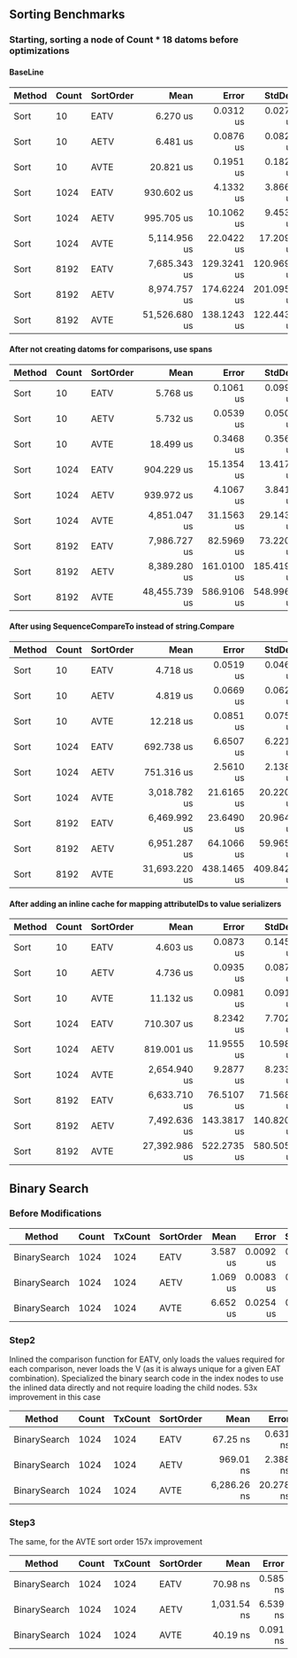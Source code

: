 ﻿
## Sorting Benchmarks

### Starting, sorting a node of Count * 18 datoms before optimizations
#### BaseLine
| Method | Count | SortOrder | Mean          | Error       | StdDev      | Gen0      | Gen1     | Gen2     | Allocated   |
|------- |------ |---------- |--------------:|------------:|------------:|----------:|---------:|---------:|------------:|
| Sort   | 10    | EATV      |      6.270 us |   0.0312 us |   0.0277 us |    0.6638 |        - |        - |    12.29 KB |
| Sort   | 10    | AETV      |      6.481 us |   0.0876 us |   0.0820 us |    0.6638 |        - |        - |    12.21 KB |
| Sort   | 10    | AVTE      |     20.821 us |   0.1951 us |   0.1825 us |    1.8616 |        - |        - |    34.55 KB |
| Sort   | 1024  | EATV      |    930.602 us |   4.1332 us |   3.8662 us |  135.7422 | 135.7422 | 135.7422 |   1306.2 KB |
| Sort   | 1024  | AETV      |    995.705 us |  10.1062 us |   9.4533 us |  135.7422 | 135.7422 | 135.7422 |   1306.2 KB |
| Sort   | 1024  | AVTE      |  5,114.956 us |  22.0422 us |  17.2091 us |  539.0625 | 179.6875 | 132.8125 |  8507.14 KB |
| Sort   | 8192  | EATV      |  7,685.343 us | 129.3241 us | 120.9699 us |  578.1250 | 304.6875 | 304.6875 | 10448.75 KB |
| Sort   | 8192  | AETV      |  8,974.757 us | 174.6224 us | 201.0954 us |  593.7500 | 328.1250 | 328.1250 | 10448.51 KB |
| Sort   | 8192  | AVTE      | 51,526.680 us | 138.1243 us | 122.4436 us | 4700.0000 | 400.0000 | 400.0000 | 85329.49 KB |

#### After not creating datoms for comparisons, use spans
| Method | Count | SortOrder | Mean          | Error       | StdDev      | Gen0      | Gen1     | Gen2     | Allocated   |
|------- |------ |---------- |--------------:|------------:|------------:|----------:|---------:|---------:|------------:|
| Sort   | 10    | EATV      |      5.768 us |   0.1061 us |   0.0992 us |    0.6638 |        - |        - |    12.29 KB |
| Sort   | 10    | AETV      |      5.732 us |   0.0539 us |   0.0504 us |    0.6638 |        - |        - |    12.21 KB |
| Sort   | 10    | AVTE      |     18.499 us |   0.3468 us |   0.3561 us |    1.8616 |        - |        - |    34.55 KB |
| Sort   | 1024  | EATV      |    904.229 us |  15.1354 us |  13.4171 us |  135.7422 | 135.7422 | 135.7422 |   1306.2 KB |
| Sort   | 1024  | AETV      |    939.972 us |   4.1067 us |   3.8414 us |  135.7422 | 135.7422 | 135.7422 |   1306.2 KB |
| Sort   | 1024  | AVTE      |  4,851.047 us |  31.1563 us |  29.1437 us |  539.0625 | 179.6875 | 132.8125 |  8507.14 KB |
| Sort   | 8192  | EATV      |  7,986.727 us |  82.5969 us |  73.2200 us |  562.5000 | 296.8750 | 296.8750 | 10448.62 KB |
| Sort   | 8192  | AETV      |  8,389.280 us | 161.0100 us | 185.4194 us |  562.5000 | 296.8750 | 296.8750 | 10448.62 KB |
| Sort   | 8192  | AVTE      | 48,455.739 us | 586.9106 us | 548.9965 us | 4700.0000 | 400.0000 | 400.0000 | 85329.49 KB |

#### After using SequenceCompareTo instead of string.Compare
| Method | Count | SortOrder | Mean          | Error       | StdDev      | Gen0     | Gen1     | Gen2     | Allocated  |
|------- |------ |---------- |--------------:|------------:|------------:|---------:|---------:|---------:|-----------:|
| Sort   | 10    | EATV      |      4.718 us |   0.0519 us |   0.0460 us |   0.3662 |        - |        - |    6.82 KB |
| Sort   | 10    | AETV      |      4.819 us |   0.0669 us |   0.0626 us |   0.3662 |        - |        - |    6.82 KB |
| Sort   | 10    | AVTE      |     12.218 us |   0.0851 us |   0.0755 us |   0.3662 |        - |        - |    6.82 KB |
| Sort   | 1024  | EATV      |    692.738 us |   6.6507 us |   6.2210 us | 135.7422 | 135.7422 | 135.7422 |   666.4 KB |
| Sort   | 1024  | AETV      |    751.316 us |   2.5610 us |   2.1385 us | 135.7422 | 135.7422 | 135.7422 |  666.36 KB |
| Sort   | 1024  | AVTE      |  3,018.782 us |  21.6165 us |  20.2201 us | 132.8125 | 132.8125 | 132.8125 |  666.36 KB |
| Sort   | 8192  | EATV      |  6,469.992 us |  23.6490 us |  20.9643 us | 382.8125 | 382.8125 | 382.8125 | 5328.92 KB |
| Sort   | 8192  | AETV      |  6,951.287 us |  64.1066 us |  59.9653 us | 437.5000 | 437.5000 | 437.5000 | 5328.75 KB |
| Sort   | 8192  | AVTE      | 31,693.220 us | 438.1465 us | 409.8425 us | 375.0000 | 375.0000 | 375.0000 | 5329.32 KB |

#### After adding an inline cache for mapping attributeIDs to value serializers
| Method | Count | SortOrder | Mean          | Error       | StdDev      | Gen0     | Gen1     | Gen2     | Allocated  |
|------- |------ |---------- |--------------:|------------:|------------:|---------:|---------:|---------:|-----------:|
| Sort   | 10    | EATV      |      4.603 us |   0.0873 us |   0.1459 us |   0.4044 |        - |        - |    7.51 KB |
| Sort   | 10    | AETV      |      4.736 us |   0.0935 us |   0.0874 us |   0.3738 |        - |        - |    6.88 KB |
| Sort   | 10    | AVTE      |     11.132 us |   0.0981 us |   0.0918 us |   0.3662 |        - |        - |    6.88 KB |
| Sort   | 1024  | EATV      |    710.307 us |   8.2342 us |   7.7023 us | 135.7422 | 135.7422 | 135.7422 |  762.36 KB |
| Sort   | 1024  | AETV      |    819.001 us |  11.9555 us |  10.5982 us | 135.7422 | 135.7422 | 135.7422 |  666.42 KB |
| Sort   | 1024  | AVTE      |  2,654.940 us |   9.2877 us |   8.2333 us | 132.8125 | 132.8125 | 132.8125 |  666.42 KB |
| Sort   | 8192  | EATV      |  6,633.710 us |  76.5107 us |  71.5681 us | 437.5000 | 398.4375 | 398.4375 | 6096.81 KB |
| Sort   | 8192  | AETV      |  7,492.636 us | 143.3817 us | 140.8200 us | 453.1250 | 453.1250 | 453.1250 | 5328.76 KB |
| Sort   | 8192  | AVTE      | 27,392.986 us | 522.2735 us | 580.5056 us | 406.2500 | 406.2500 | 406.2500 | 5328.51 KB |


## Binary Search

### Before Modifications
| Method       | Count | TxCount | SortOrder | Mean     | Error     | StdDev    |
|------------- |------ |-------- |---------- |---------:|----------:|----------:|
| BinarySearch | 1024  | 1024    | EATV      | 3.587 us | 0.0092 us | 0.0081 us |
| BinarySearch | 1024  | 1024    | AETV      | 1.069 us | 0.0083 us | 0.0077 us |
| BinarySearch | 1024  | 1024    | AVTE      | 6.652 us | 0.0254 us | 0.0237 us |

### Step2

Inlined the comparison function for EATV, only loads the values required for each comparison, never loads the V
(as it is always unique for a given EAT combination). Specialized the binary search code in the index nodes to use the
inlined data directly and not require loading the child nodes. 53x improvement in this case

| Method       | Count | TxCount | SortOrder | Mean        | Error     | StdDev    |
|------------- |------ |-------- |---------- |------------:|----------:|----------:|
| BinarySearch | 1024  | 1024    | EATV      |    67.25 ns |  0.631 ns |  0.591 ns |
| BinarySearch | 1024  | 1024    | AETV      |   969.01 ns |  2.388 ns |  2.117 ns |
| BinarySearch | 1024  | 1024    | AVTE      | 6,286.26 ns | 20.278 ns | 17.976 ns |

### Step3

The same, for the AVTE sort order 157x improvement

| Method       | Count | TxCount | SortOrder | Mean        | Error    | StdDev   |
|------------- |------ |-------- |---------- |------------:|---------:|---------:|
| BinarySearch | 1024  | 1024    | EATV      |    70.98 ns | 0.585 ns | 0.547 ns |
| BinarySearch | 1024  | 1024    | AETV      | 1,031.54 ns | 6.539 ns | 5.797 ns |
| BinarySearch | 1024  | 1024    | AVTE      |    40.19 ns | 0.091 ns | 0.071 ns |


